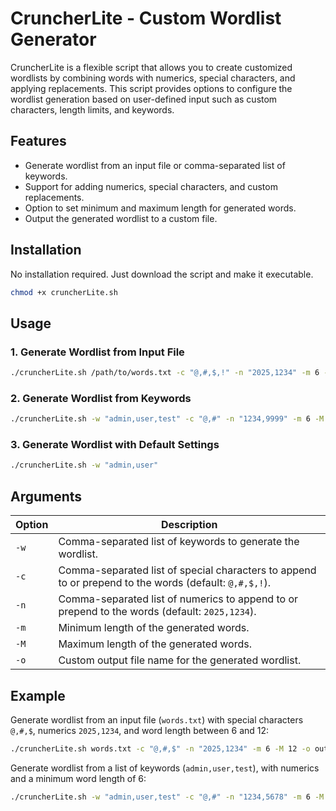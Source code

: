 # CruncherLite - Custom Wordlist Generator

CruncherLite is a flexible script that allows you to create customized wordlists by combining words with numerics, special characters, and applying replacements. This script provides options to configure the wordlist generation based on user-defined input such as custom characters, length limits, and keywords.

## Features

- Generate wordlist from an input file or comma-separated list of keywords.
- Support for adding numerics, special characters, and custom replacements.
- Option to set minimum and maximum length for generated words.
- Output the generated wordlist to a custom file.

## Installation

No installation required. Just download the script and make it executable.

```bash
chmod +x cruncherLite.sh
```

## Usage

### 1. Generate Wordlist from Input File

```bash
./cruncherLite.sh /path/to/words.txt -c "@,#,$,!" -n "2025,1234" -m 6 -M 12 -o custom_output.txt
```

### 2. Generate Wordlist from Keywords

```bash
./cruncherLite.sh -w "admin,user,test" -c "@,#" -n "1234,9999" -m 6 -M 10 -o custom_output.txt
```

### 3. Generate Wordlist with Default Settings

```bash
./cruncherLite.sh -w "admin,user"
```

## Arguments

| Option  | Description                                                                                          |
| ------- | ---------------------------------------------------------------------------------------------------- |
| `-w`    | Comma-separated list of keywords to generate the wordlist.                                           |
| `-c`    | Comma-separated list of special characters to append to or prepend to the words (default: `@,#,$,!`). |
| `-n`    | Comma-separated list of numerics to append to or prepend to the words (default: `2025,1234`).         |
| `-m`    | Minimum length of the generated words.                                                                |
| `-M`    | Maximum length of the generated words.                                                                |
| `-o`    | Custom output file name for the generated wordlist.                                                   |

## Example

Generate wordlist from an input file (`words.txt`) with special characters `@,#,$`, numerics `2025,1234`, and word length between 6 and 12:

```bash
./cruncherLite.sh words.txt -c "@,#,$" -n "2025,1234" -m 6 -M 12 -o output.txt
```

Generate wordlist from a list of keywords (`admin,user,test`), with numerics and a minimum word length of 6:

```bash
./cruncherLite.sh -w "admin,user,test" -c "@,#" -n "1234,5678" -m 6 -M 10 -o mylist.txt
